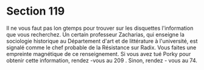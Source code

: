 # Section 119

Il ne vous faut pas lon gtemps pour trouver sur les disquettes
l'information que vous recherchez. Un certain professeur
Zacharias, qui enseigne la sociologie historique au Département
d'art et de littérature à l'université, est signalé comme le chef
probable de la Résistance sur Radix. Vous faites une empreinte
magnétique de ce renseignement. Si vous avez tué Porky pour
obtenir cette information, rendez -vous au 209 . Sinon, rendez -
vous au 74.